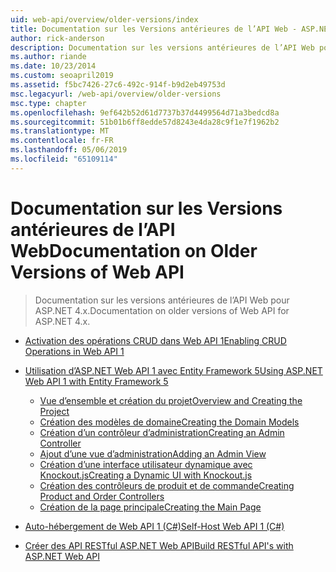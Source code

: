 ```yaml
---
uid: web-api/overview/older-versions/index
title: Documentation sur les Versions antérieures de l’API Web - ASP.NET 4.x
author: rick-anderson
description: Documentation sur les versions antérieures de l’API Web pour ASP.NET 4.x.
ms.author: riande
ms.date: 10/23/2014
ms.custom: seoapril2019
ms.assetid: f5bc7426-27c6-492c-914f-b9d2eb49753d
msc.legacyurl: /web-api/overview/older-versions
msc.type: chapter
ms.openlocfilehash: 9ef642b52d61d7737b37d4499564d71a3bedcd8a
ms.sourcegitcommit: 51b01b6ff8edde57d8243e4da28c9f1e7f1962b2
ms.translationtype: MT
ms.contentlocale: fr-FR
ms.lasthandoff: 05/06/2019
ms.locfileid: "65109114"
---
```

# <a name="documentation-on-older-versions-of-web-api"></a><span data-ttu-id="77f41-103">Documentation sur les Versions antérieures de l’API Web</span><span class="sxs-lookup"><span data-stu-id="77f41-103">Documentation on Older Versions of Web API</span></span>

> <span data-ttu-id="77f41-104">Documentation sur les versions antérieures de l’API Web pour ASP.NET 4.x.</span><span class="sxs-lookup"><span data-stu-id="77f41-104">Documentation on older versions of Web API for ASP.NET 4.x.</span></span>

- [<span data-ttu-id="77f41-105">Activation des opérations CRUD dans Web API 1</span><span class="sxs-lookup"><span data-stu-id="77f41-105">Enabling CRUD Operations in Web API 1</span></span>](creating-a-web-api-that-supports-crud-operations.md)
- [<span data-ttu-id="77f41-106">Utilisation d’ASP.NET Web API 1 avec Entity Framework 5</span><span class="sxs-lookup"><span data-stu-id="77f41-106">Using ASP.NET Web API 1 with Entity Framework 5</span></span>](using-web-api-1-with-entity-framework-5/index.md)

    - [<span data-ttu-id="77f41-107">Vue d’ensemble et création du projet</span><span class="sxs-lookup"><span data-stu-id="77f41-107">Overview and Creating the Project</span></span>](using-web-api-1-with-entity-framework-5/using-web-api-with-entity-framework-part-1.md)
    - [<span data-ttu-id="77f41-108">Création des modèles de domaine</span><span class="sxs-lookup"><span data-stu-id="77f41-108">Creating the Domain Models</span></span>](using-web-api-1-with-entity-framework-5/using-web-api-with-entity-framework-part-2.md)
    - [<span data-ttu-id="77f41-109">Création d’un contrôleur d’administration</span><span class="sxs-lookup"><span data-stu-id="77f41-109">Creating an Admin Controller</span></span>](using-web-api-1-with-entity-framework-5/using-web-api-with-entity-framework-part-3.md)
    - [<span data-ttu-id="77f41-110">Ajout d’une vue d’administration</span><span class="sxs-lookup"><span data-stu-id="77f41-110">Adding an Admin View</span></span>](using-web-api-1-with-entity-framework-5/using-web-api-with-entity-framework-part-4.md)
    - [<span data-ttu-id="77f41-111">Création d’une interface utilisateur dynamique avec Knockout.js</span><span class="sxs-lookup"><span data-stu-id="77f41-111">Creating a Dynamic UI with Knockout.js</span></span>](using-web-api-1-with-entity-framework-5/using-web-api-with-entity-framework-part-5.md)
    - [<span data-ttu-id="77f41-112">Création des contrôleurs de produit et de commande</span><span class="sxs-lookup"><span data-stu-id="77f41-112">Creating Product and Order Controllers</span></span>](using-web-api-1-with-entity-framework-5/using-web-api-with-entity-framework-part-6.md)
    - [<span data-ttu-id="77f41-113">Création de la page principale</span><span class="sxs-lookup"><span data-stu-id="77f41-113">Creating the Main Page</span></span>](using-web-api-1-with-entity-framework-5/using-web-api-with-entity-framework-part-7.md)
- [<span data-ttu-id="77f41-114">Auto-hébergement de Web API 1 (C#)</span><span class="sxs-lookup"><span data-stu-id="77f41-114">Self-Host Web API 1 (C#)</span></span>](self-host-a-web-api.md)
- [<span data-ttu-id="77f41-115">Créer des API RESTful ASP.NET Web API</span><span class="sxs-lookup"><span data-stu-id="77f41-115">Build RESTful API's with ASP.NET Web API</span></span>](build-restful-apis-with-aspnet-web-api.md)
